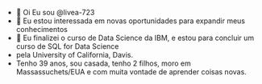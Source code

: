 - 👋 Oi Eu sou @livea-723
- 👀 Eu estou interessada em novas oportunidades para expandir meus conhecimentos
- 🌱 Eu finalizei o curso de Data Science da IBM, e estou para concluir um curso de SQL for Data Science
- pela University of California, Davis.
- Tenho 39 anos, sou casada, tenho 2 filhos, moro em Massassuchets/EUA e com muita vontade de aprender coisas novas.

<!---
livea-723/livea-723 is a ✨ special ✨ repository because its `README.md` (this file) appears on your GitHub profile.
You can click the Preview link to take a look at your changes.
--->
